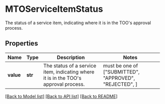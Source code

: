 # MTOServiceItemStatus

The status of a service item, indicating where it is in the TOO's approval process.

## Properties
Name | Type | Description | Notes
------------ | ------------- | ------------- | -------------
**value** | **str** | The status of a service item, indicating where it is in the TOO&#39;s approval process. |  must be one of ["SUBMITTED", "APPROVED", "REJECTED", ]

[[Back to Model list]](../README.md#documentation-for-models) [[Back to API list]](../README.md#documentation-for-api-endpoints) [[Back to README]](../README.md)


